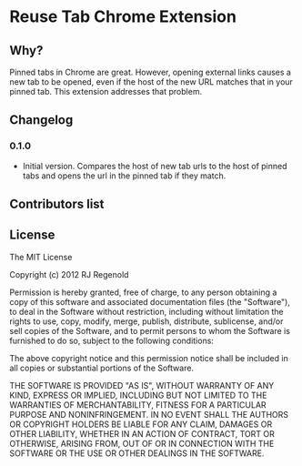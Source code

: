 # Reuse Tab Chrome Extension #

## Why? #

Pinned tabs in Chrome are great. However, opening external links causes a new
tab to be opened, even if the host of the new URL matches that in your pinned
tab. This extension addresses that problem.

## Changelog ##

### 0.1.0 ###

* Initial version. Compares the host of new tab urls to the host of pinned tabs
  and opens the url in the pinned tab if they match.

## Contributors list ##


## License ##

The MIT License

Copyright (c) 2012 RJ Regenold

Permission is hereby granted, free of charge, to any person obtaining a copy
of this software and associated documentation files (the "Software"), to deal
in the Software without restriction, including without limitation the rights
to use, copy, modify, merge, publish, distribute, sublicense, and/or sell
copies of the Software, and to permit persons to whom the Software is
furnished to do so, subject to the following conditions:

The above copyright notice and this permission notice shall be included in
all copies or substantial portions of the Software.

THE SOFTWARE IS PROVIDED "AS IS", WITHOUT WARRANTY OF ANY KIND, EXPRESS OR
IMPLIED, INCLUDING BUT NOT LIMITED TO THE WARRANTIES OF MERCHANTABILITY,
FITNESS FOR A PARTICULAR PURPOSE AND NONINFRINGEMENT. IN NO EVENT SHALL THE
AUTHORS OR COPYRIGHT HOLDERS BE LIABLE FOR ANY CLAIM, DAMAGES OR OTHER
LIABILITY, WHETHER IN AN ACTION OF CONTRACT, TORT OR OTHERWISE, ARISING FROM,
OUT OF OR IN CONNECTION WITH THE SOFTWARE OR THE USE OR OTHER DEALINGS IN
THE SOFTWARE.
